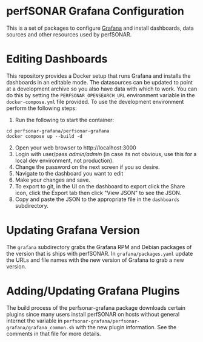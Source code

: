 # perfSONAR Grafana Configuration

This is a set of packages to configure [Grafana](https://grafana.com/) and install dashboards, data sources and other resources used by perfSONAR. 

# Editing Dashboards
This repository provides a Docker setup that runs Grafana and installs the dashboards in an editable mode. The datasources can be updated to point at a development archive so you also have data with which to work. You can do this by setting the `PERFSONAR_OPENSEARCH_URL` environment variable in the `docker-compose.yml` file provided. To use the development environment perform the following steps:

1. Run the following to start the container:
```
cd perfsonar-grafana/perfsonar-grafana
docker compose up --build -d
```
2. Open your web browser to http://localhost:3000
3. Login with user/pass *admin/admin* (in case its not obvious, use this for a local dev environment, not production).
4. Change the password on the next screen if you so desire.
5. Navigate to the dashboard you want to edit
6. Make your changes and save.
7. To export to git, in the UI on the dashboard to export click the Share icon, click the Export tab then click "View JSON" to see the JSON.
8. Copy and paste the JSON to the appropriate file in the `dashboards` subdirectory.

# Updating Grafana Version
The `grafana` subdirectory grabs the Grafana RPM and Debian packages of the version that is ships with perfSONAR. In `grafana/packages.yaml` update the URLs and file names with the new version of Grafana to grab a new version.

# Adding/Updating Grafana Plugins
The build process of the perfsonar-grafana package downloads certain plugins since many users install perfSONAR on hosts without general internet the variable in `perfsonar-grafana/perfsonar-grafana/grafana_common.sh` with the new plugin information. See the comments in that file for more details.